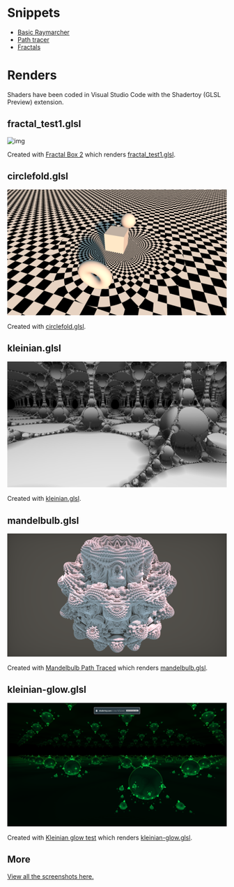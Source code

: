 ﻿# Snippets

 * [Basic Raymarcher](snippets/basic_raymarcher.md)
 * [Path tracer](snippets/path_tracer.md)
 * [Fractals](snippets/fractals.md)

# Renders

Shaders have been coded in Visual Studio Code with the Shadertoy (GLSL Preview) extension.

## fractal_test1.glsl

![img](https://github.com/darkeclipz/shaders/blob/master/screenshots/pathtracer3.png)

Created with [Fractal Box 2](https://www.shadertoy.com/view/tdGGzK) which renders [fractal_test1.glsl](https://github.com/darkeclipz/shaders/blob/master/fractal_test1.glsl).

## circlefold.glsl

![img](https://github.com/darkeclipz/shaders/blob/master/screenshots/shadertoy10.png)

Created with [circlefold.glsl](https://github.com/darkeclipz/shaders/blob/master/circlefold.glsl).

## kleinian.glsl

![img](https://github.com/darkeclipz/shaders/blob/master/screenshots/shadertoy24.png)

Created with [kleinian.glsl](https://github.com/darkeclipz/shaders/blob/master/kleinian.glsl).

## mandelbulb.glsl

![img](https://github.com/darkeclipz/shaders/blob/master/screenshots/mandelbulb2.png)

Created with [Mandelbulb Path Traced](https://www.shadertoy.com/view/wdyGRV) which renders [mandelbulb.glsl](https://github.com/darkeclipz/shaders/blob/master/mandelbulb.glsl).

## kleinian-glow.glsl


![img](https://github.com/darkeclipz/shaders/blob/master/screenshots/shadertoy28.png)

Created with [Kleinian glow test](https://www.shadertoy.com/view/3sVGRc) which renders [kleinian-glow.glsl](https://github.com/darkeclipz/shaders/blob/master/kleinian-glow.glsl).

## More

[View all the screenshots here.](snippets/screenshots.md)

